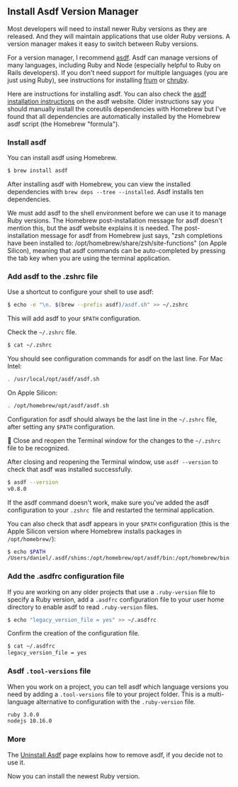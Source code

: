 ## Install Asdf Version Manager

Most developers will need to install newer Ruby versions as they are released. And they will maintain applications that use older Ruby versions. A version manager makes it easy to switch between Ruby versions.

For a version manager, I recommend [asdf](https://asdf-vm.com/). Asdf can manage versions of many languages, including Ruby and Node (especially helpful to Ruby on Rails developers). If you don't need support for multiple languages (you are just using Ruby), see instructions for installing [frum](/ruby/14.html) or [chruby](/ruby/12.html).

Here are instructions for installing asdf. You can also check the [asdf installation instructions](https://asdf-vm.com/#/core-manage-asdf) on the asdf website. Older instructions say you should manually install the coreutils dependencies with Homebrew but I've found that all dependencies are automatically installed by the Homebrew asdf script (the Homebrew "formula").

### Install asdf

You can install asdf using Homebrew.

```bash
$ brew install asdf
```

After installing asdf with Homebrew, you can view the installed dependencies with `brew deps --tree --installed`. Asdf installs ten dependencies.

We must add asdf to the shell environment before we can use it to manage Ruby versions. The Homebrew post-installation message for asdf doesn't mention this, but the asdf website explains it is needed. The post-installation message for asdf from Homebrew just says, "zsh completions have been installed to: /opt/homebrew/share/zsh/site-functions" (on Apple Silicon), meaning that asdf commands can be auto-completed by pressing the tab key when you are using the terminal application.

### Add asdf to the .zshrc file

Use a shortcut to configure your shell to use asdf:

```bash
$ echo -e "\n. $(brew --prefix asdf)/asdf.sh" >> ~/.zshrc
```

This will add asdf to your  `$PATH` configuration.

Check the `~/.zshrc` file.

```bash
$ cat ~/.zshrc
```

You should see configuration commands for asdf on the last line. For Mac Intel:

```bash
. /usr/local/opt/asdf/asdf.sh
```

On Apple Silicon:

```bash
. /opt/homebrew/opt/asdf/asdf.sh
```

Configuration for asdf should always be the last line in the `~/.zshrc` file, after setting any `$PATH` configuration.

🚩 Close and reopen the Terminal window for the changes to the `~/.zshrc` file to be recognized.

After closing and reopening the Terminal window, use `asdf --version` to check that asdf was installed successfully.

```bash
$ asdf --version
v0.8.0
```

If the asdf command doesn't work, make sure you've added the asdf configuration to your `.zshrc `file and restarted the terminal application.

You can also check that asdf appears in your `$PATH` configuration (this is the Apple Silicon version where Homebrew installs packages in `/opt/homebrew/`):

 ```bash
 $ echo $PATH
 /Users/daniel/.asdf/shims:/opt/homebrew/opt/asdf/bin:/opt/homebrew/bin:/opt/homebrew/sbin:/usr/local/bin:/usr/bin:/bin:/usr/sbin:/sbin
```

### Add the .asdfrc configuration file

If you are working on any older projects that use a `.ruby-version` file to specify a Ruby version, add a `.asdfrc` configuration file to your user home directory to enable asdf to read `.ruby-version` files.

```bash
$ echo "legacy_version_file = yes" >> ~/.asdfrc
```

Confirm the creation of the configuration file.

```bash
$ cat ~/.asdfrc
legacy_version_file = yes
```

### Asdf `.tool-versions` file

When you work on a project, you can tell asdf which language versions you need by adding a `.tool-versions` file to your project folder. This is a multi-language alternative to configuration with the `.ruby-version` file.

```bash
ruby 3.0.0
nodejs 10.16.0
```

### More

The [Uninstall Asdf](/faq/uninstall-asdf/index.html) page explains how to remove asdf, if you decide not to use it.

Now you can install the newest Ruby version.
